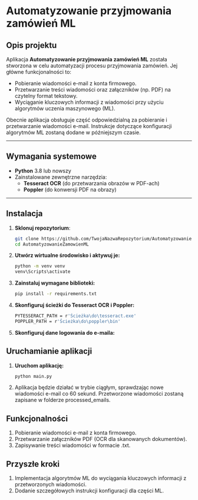 # Automatyzowanie przyjmowania zamówień ML

## Opis projektu

Aplikacja **Automatyzowanie przyjmowania zamówień ML** została stworzona w celu automatyzacji procesu przyjmowania zamówień. Jej główne funkcjonalności to:

- Pobieranie wiadomości e-mail z konta firmowego.
- Przetwarzanie treści wiadomości oraz załączników (np. PDF) na czytelny format tekstowy.
- Wyciąganie kluczowych informacji z wiadomości przy użyciu algorytmów uczenia maszynowego (ML).

Obecnie aplikacja obsługuje część odpowiedzialną za pobieranie i przetwarzanie wiadomości e-mail. Instrukcje dotyczące konfiguracji algorytmów ML zostaną dodane w późniejszym czasie.

---

## Wymagania systemowe

- **Python** 3.8 lub nowszy
- Zainstalowane zewnętrzne narzędzia:
  - **Tesseract OCR** (do przetwarzania obrazów w PDF-ach)
  - **Poppler** (do konwersji PDF na obrazy)

---

## Instalacja

1. **Sklonuj repozytorium**:
   ```sh
   git clone https://github.com/TwojaNazwaRepozytorium/AutomatyzowanieZamowienML.git
   cd AutomatyzowanieZamowienML
   ```
2. **Utwórz wirtualne środowisko i aktywuj je:**
    ```sh
    python -m venv venv
    venv\Scripts\activate
    ```
3. **Zainstaluj wymagane biblioteki:**
    ```sh
    pip install -r requirements.txt
    ```
4. **Skonfiguruj ścieżki do Tesseract OCR i Poppler:**
    ```sh
    PYTESSERACT_PATH = r'Ścieżka\do\tesseract.exe'
    POPPLER_PATH = r'Ścieżka\do\poppler\bin'
    ```
5. **Skonfiguruj dane logowania do e-maila:**

## Uruchamianie aplikacji
1. **Uruchom aplikację:**
    ```sh
    python main.py
    ```
2. Aplikacja będzie działać w trybie ciągłym, sprawdzając nowe wiadomości e-mail co 60 sekund. Przetworzone wiadomości zostaną zapisane w folderze processed_emails.

## Funkcjonalności
1. Pobieranie wiadomości e-mail z konta firmowego.
2. Przetwarzanie załączników PDF (OCR dla skanowanych dokumentów).
3. Zapisywanie treści wiadomości w formacie .txt.
## Przyszłe kroki
1. Implementacja algorytmów ML do wyciągania kluczowych informacji z przetworzonych wiadomości.
2. Dodanie szczegółowych instrukcji konfiguracji dla części ML.
